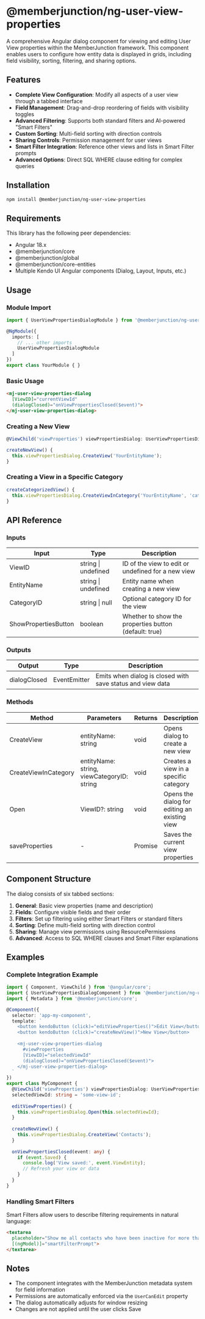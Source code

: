 # @memberjunction/ng-user-view-properties

A comprehensive Angular dialog component for viewing and editing User View properties within the MemberJunction framework. This component enables users to configure how entity data is displayed in grids, including field visibility, sorting, filtering, and sharing options.

## Features

- **Complete View Configuration**: Modify all aspects of a user view through a tabbed interface
- **Field Management**: Drag-and-drop reordering of fields with visibility toggles
- **Advanced Filtering**: Supports both standard filters and AI-powered "Smart Filters"
- **Custom Sorting**: Multi-field sorting with direction controls
- **Sharing Controls**: Permission management for user views
- **Smart Filter Integration**: Reference other views and lists in Smart Filter prompts
- **Advanced Options**: Direct SQL WHERE clause editing for complex queries

## Installation

```bash
npm install @memberjunction/ng-user-view-properties
```

## Requirements

This library has the following peer dependencies:
- Angular 18.x
- @memberjunction/core
- @memberjunction/global
- @memberjunction/core-entities
- Multiple Kendo UI Angular components (Dialog, Layout, Inputs, etc.)

## Usage

### Module Import

```typescript
import { UserViewPropertiesDialogModule } from '@memberjunction/ng-user-view-properties';

@NgModule({
  imports: [
    // ... other imports
    UserViewPropertiesDialogModule
  ]
})
export class YourModule { }
```

### Basic Usage

```html
<mj-user-view-properties-dialog
  [ViewID]="currentViewId"
  (dialogClosed)="onViewPropertiesClosed($event)">
</mj-user-view-properties-dialog>
```

### Creating a New View

```typescript
@ViewChild('viewProperties') viewPropertiesDialog: UserViewPropertiesDialogComponent;

createNewView() {
  this.viewPropertiesDialog.CreateView('YourEntityName');
}
```

### Creating a View in a Specific Category

```typescript
createCategorizedView() {
  this.viewPropertiesDialog.CreateViewInCategory('YourEntityName', 'categoryId');
}
```

## API Reference

### Inputs

| Input                 | Type               | Description                                            |
|-----------------------|--------------------|--------------------------------------------------------|
| ViewID                | string \| undefined | ID of the view to edit or undefined for a new view     |
| EntityName            | string \| undefined | Entity name when creating a new view                   |
| CategoryID            | string \| null     | Optional category ID for the view                      |
| ShowPropertiesButton  | boolean            | Whether to show the properties button (default: true)  |

### Outputs

| Output        | Type           | Description                                               |
|---------------|----------------|-----------------------------------------------------------|
| dialogClosed  | EventEmitter   | Emits when dialog is closed with save status and view data |

### Methods

| Method                 | Parameters                       | Returns   | Description                                     |
|------------------------|----------------------------------|-----------|------------------------------------------------|
| CreateView             | entityName: string               | void      | Opens dialog to create a new view               |
| CreateViewInCategory   | entityName: string, viewCategoryID: string | void | Creates a view in a specific category     |
| Open                   | ViewID?: string                  | void      | Opens the dialog for editing an existing view   |
| saveProperties         | -                                | Promise<void> | Saves the current view properties           |

## Component Structure

The dialog consists of six tabbed sections:

1. **General**: Basic view properties (name and description)
2. **Fields**: Configure visible fields and their order
3. **Filters**: Set up filtering using either Smart Filters or standard filters
4. **Sorting**: Define multi-field sorting with direction control
5. **Sharing**: Manage view permissions using ResourcePermissions
6. **Advanced**: Access to SQL WHERE clauses and Smart Filter explanations

## Examples

### Complete Integration Example

```typescript
import { Component, ViewChild } from '@angular/core';
import { UserViewPropertiesDialogComponent } from '@memberjunction/ng-user-view-properties';
import { Metadata } from '@memberjunction/core';

@Component({
  selector: 'app-my-component',
  template: `
    <button kendoButton (click)="editViewProperties()">Edit View</button>
    <button kendoButton (click)="createNewView()">New View</button>
    
    <mj-user-view-properties-dialog
      #viewProperties
      [ViewID]="selectedViewId"
      (dialogClosed)="onViewPropertiesClosed($event)">
    </mj-user-view-properties-dialog>
  `
})
export class MyComponent {
  @ViewChild('viewProperties') viewPropertiesDialog: UserViewPropertiesDialogComponent;
  selectedViewId: string = 'some-view-id';
  
  editViewProperties() {
    this.viewPropertiesDialog.Open(this.selectedViewId);
  }
  
  createNewView() {
    this.viewPropertiesDialog.CreateView('Contacts');
  }
  
  onViewPropertiesClosed(event: any) {
    if (event.Saved) {
      console.log('View saved:', event.ViewEntity);
      // Refresh your view or data
    }
  }
}
```

### Handling Smart Filters

Smart Filters allow users to describe filtering requirements in natural language:

```html
<textarea 
  placeholder="Show me all contacts who have been inactive for more than 30 days and have a status of 'Lead'"
  [(ngModel)]="smartFilterPrompt">
</textarea>
```

## Notes

- The component integrates with the MemberJunction metadata system for field information
- Permissions are automatically enforced via the `UserCanEdit` property
- The dialog automatically adjusts for window resizing
- Changes are not applied until the user clicks Save